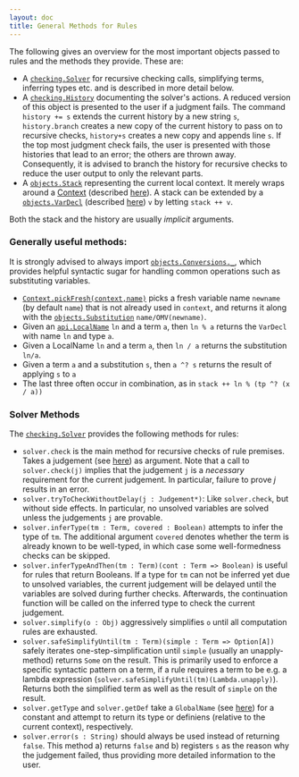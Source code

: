 ```yaml
---
layout: doc
title: General Methods for Rules
---
```

The following gives an overview for the most important objects passed to rules and the methods they provide. These are:
* A [`checking.Solver`](apidoc://info.kwarc.mmt.api.checking.Solver) for recursive checking calls, simplifying terms, inferring types etc. and is described in more detail below.
* A [`checking.History`](apidoc://info.kwarc.mmt.api.checking.History) documenting the solver's actions. A reduced version of this object is presented to the user if a judgment fails. The command `history += s` extends the current history by a new string `s`, `history.branch` creates a new copy of the current history to pass on to recursive checks, `history+s` creates a new copy and appends line `s`. If the top most judgment check fails, the user is presented with those histories that lead to an error; the others are thrown away. Consequently, it is advised to branch the history for recursive checks to reduce the user output to only the relevant parts.
* A [`objects.Stack`](apidoc://info.kwarc.mmt.api.objects.Stack) representing the current local context. It merely wraps around a [Context](apidoc://info.kwarc.mmt.api.objects.Stack) (described [here](../syntax/objects.html)). A stack can be extended by a [`objects.VarDecl`](apidoc://info.kwarc.mmt.api.objects.VarDecl) (described [here](../syntax/objects.html)) `v` by letting `stack ++ v`.

Both the stack and the history are usually *implicit* arguments.

### Generally useful methods:

It is strongly advised to always import [`objects.Conversions._`](apidoc://info.kwarc.mmt.api.objects.Conversions), which provides helpful syntactic sugar for handling common operations such as substituting variables.

* [`Context.pickFresh(context,name)`](apidoc:///info.kwarc.mmt.api.objects.Context$) picks a fresh variable name `newname` (by default `name`) that is not already used in `context`, and returns it along with the [`objects.Substitution`](apidoc:///info.kwarc.mmt.api.objects.Substitution) `name/OMV(newname)`.
* Given an [`api.LocalName`](apidoc://info.kwarc.mmt.api.LocalName) `ln` and a term `a`, then `ln % a` returns the `VarDecl` with name `ln` and type `a`.
* Given a LocalName `ln` and a term `a`, then `ln / a` returns the substitution `ln/a`.
* Given a term `a` and a substitution `s`, then `a ^? s` returns the result of applying `s` to `a`
* The last three often occur in combination, as in `stack ++ ln % (tp ^? (x / a))`

### Solver Methods

The [`checking.Solver`](apidoc://info.kwarc.mmt.api.checking.Solver) provides the following methods for rules:
* `solver.check` is the main method for recursive checks of rule premises. Takes a judgement (see [here](judgements.html)) as argument. Note that a call to `solver.check(j)` implies that the judgement `j` is a *necessary* requirement for the current judgement. In particular, failure to prove *j* results in an error.
* `solver.tryToCheckWithoutDelay(j : Judgement*)`: Like `solver.check`, but without side effects. In particular, no unsolved variables are solved unless the judgements `j` are provable.
* `solver.inferType(tm : Term, covered : Boolean)` attempts to infer the type of `tm`. The additional argument `covered` denotes whether the term is already known to be well-typed, in which case some well-formedness checks can be skipped.
* `solver.inferTypeAndThen(tm : Term)(cont : Term => Boolean)` is useful for rules that return Booleans. If a type for `tm` can not be inferred yet due to unsolved variables, the current judgement will be delayed until the variables are solved during further checks. Afterwards, the continuation function will be called on the inferred type to check the current judgement.
* `solver.simplify(o : Obj)` aggressively simplifies `o` until all computation rules are exhausted.
* `solver.safeSimplifyUntil(tm : Term)(simple : Term => Option[A])` safely iterates one-step-simplification until `simple` (usually an unapply-method) returns `Some` on the result. This is primarily used to enforce a specific syntactic pattern on a term, if a rule requires a term to be e.g. a lambda expression (`solver.safeSimplifyUntil(tm)(Lambda.unapply)`). Returns both the simplified term as well as the result of `simple` on the result.
* `solver.getType` and `solver.getDef` take a `GlobalName` (see [here](../syntax/uris.html)) for a constant and attempt to return its type or definiens (relative to the current context), respectively.
* `solver.error(s : String)` should always be used instead of returning `false`. This method a) returns `false` and b) registers `s` as the reason why the judgement failed, thus providing more detailed information to the user.
